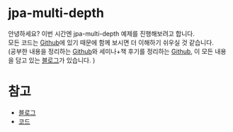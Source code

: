# jpa-multi-depth

안녕하세요? 이번 시간엔 jpa-multi-depth 예제를 진행해보려고 합니다.  
모든 코드는 [Github](https://github.com/jojoldu/blog-code/tree/master/jpa-multi-depth)에 있기 때문에 함께 보시면 더 이해하기 쉬우실 것 같습니다.  
(공부한 내용을 정리하는 [Github](https://github.com/jojoldu/blog-code)와 세미나+책 후기를 정리하는 [Github](https://github.com/jojoldu/review), 이 모든 내용을 담고 있는 [블로그](http://jojoldu.tistory.com/)가 있습니다. )<br/>
 
 
# 참고

* [블로그](https://vladmihalcea.com/hibernate-facts-multi-level-fetching/)
* [코드](https://github.com/vladmihalcea/vladmihalcea.wordpress.com/tree/master/hibernate-facts)